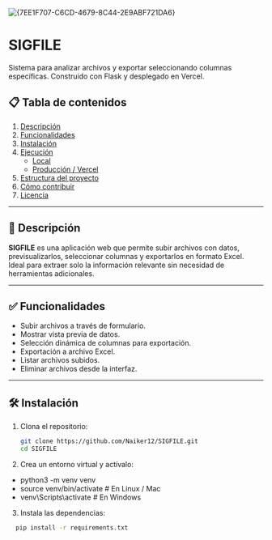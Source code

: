 ![{7EE1F707-C6CD-4679-8C44-2E9ABF721DA6}](https://github.com/user-attachments/assets/6e716408-f5f2-4745-985e-17eb5f37ba22)

# SIGFILE

Sistema para analizar archivos y exportar seleccionando columnas específicas. Construido con Flask y desplegado en Vercel.

## 📋 Tabla de contenidos

1. [Descripción](#descripción)  
2. [Funcionalidades](#funcionalidades)  
3. [Instalación](#instalación)  
4. [Ejecución](#ejecución)  
   - [Local](#local)  
   - [Producción / Vercel](#producción--vercel)  
5. [Estructura del proyecto](#estructura-del-proyecto)  
6. [Cómo contribuir](#cómo-contribuir)  
7. [Licencia](#licencia)  

---

## 📝 Descripción

**SIGFILE** es una aplicación web que permite subir archivos con datos, previsualizarlos, seleccionar columnas y exportarlos en formato Excel.  
Ideal para extraer solo la información relevante sin necesidad de herramientas adicionales.

---

## ✅ Funcionalidades

- Subir archivos a través de formulario.
- Mostrar vista previa de datos.
- Selección dinámica de columnas para exportación.
- Exportación a archivo Excel.
- Listar archivos subidos.
- Eliminar archivos desde la interfaz.

---

## 🛠️ Instalación

1. Clona el repositorio:
   ```bash
   git clone https://github.com/Naiker12/SIGFILE.git
   cd SIGFILE
2. Crea un entorno virtual y actívalo:
   
  - python3 -m venv venv
  - source venv/bin/activate   # En Linux / Mac
  - venv\Scripts\activate      # En Windows
3. Instala las dependencias:
```bash
  pip install -r requirements.txt
